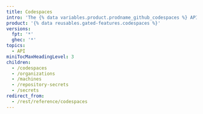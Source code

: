 ```yaml
---
title: Codespaces
intro: 'The {% data variables.product.prodname_github_codespaces %} API enables you to manage your codespaces using the REST API.'
product: '{% data reusables.gated-features.codespaces %}'
versions:
  fpt: '*'
  ghec: '*'
topics:
  - API
miniTocMaxHeadingLevel: 3
children:
  - /codespaces
  - /organizations
  - /machines
  - /repository-secrets
  - /secrets
redirect_from:
  - /rest/reference/codespaces
---
```



